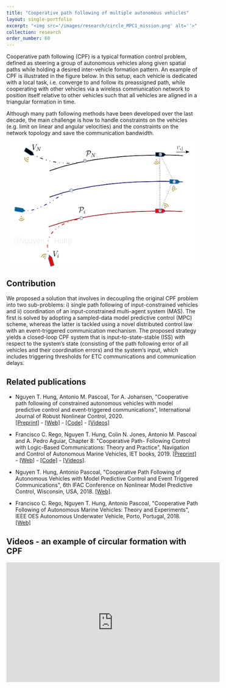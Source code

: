 ```yaml
---
title: "Cooperative path following of multiple autonomous vehicles"
layout: single-portfolio
excerpt: "<img src='/images/research/circle_MPC1_mission.png' alt=''>"
collection: research
order_number: 60
---
```


Cooperative path following (CPF) is a typical formation control problem, defined as steering a group of autonomous
vehicles along given spatial paths while holding a desired inter-vehicle formation pattern.
An example of CPF is illustrated in the figure below. In this setup, each vehicle is dedicated
with a local task, i.e. converge to and follow its preassigned path, while
cooperating with other vehicles via a wireless communication network to position itself
relative to other vehicles such that all vehicles are aligned in a triangular formation
in time.

Although many path following methods have been developed over the last decade, the main challenge is how to handle constraints on the vehicles (e.g. limit on linear and angular velocities) and the constraints on the network topology and save the communication bandwidth.  

![](/images/research/CPF_illustration.png)


## Contribution

We proposed a solution that involves in decoupling the original CPF problem into two sub-problems: i) single
path following of input-constrained vehicles and ii) coordination of an input-constrained multi-agent system (MAS). The first is solved by adopting a sampled-data model predictive control (MPC) scheme, whereas the latter is tackled using a novel distributed control law with an event-triggered communication mechanism. The proposed strategy yields a closed-loop CPF system
that is input-to-state-stable (ISS) with respect to the system’s state (consisting of the
path following error of all vehicles and their coordination errors) and the system’s input,
which includes triggering thresholds for ETC communications and communication delays.

## Related publications

- Nguyen T. Hung, Antonio M. Pascoal, Tor A. Johansen, "Cooperative path following of constrained autonomous vehicles with model predictive control and event-triggered communications",
International Journal of Robust Nonlinear Control, 2020. \
[[Preprint]](/files/pdf/research/JRNC2020_preprint.pdf) - [[Web]](https://onlinelibrary.wiley.com/doi/abs/10.1002/rnc.4896) - [[Code]](https://github.com/hungrepo/cooperative-path-following/tree/master/CPF-MPC) - [[Videos]](https://www.youtube.com/watch?v=u_jDrVrIweY)
 
- Francisco C. Rego, Nguyen T. Hung, Colin N. Jones, Antonio
	   M. Pascoal and A. Pedro Aguiar, Chapter 8: "Cooperative Path-
	   Following Control with Logic-Based Communications: Theory and
	   Practice", Navigation and Control of Autonomous Marine Vehicles,
	   IET books, 2019. 
	   [[Preprint]](/files/pdf/research/IETbook_CPF_LBC2019_preprint.pdf) - [[Web]](https://digital-library.theiet.org/content/books/10.1049/pbtr011e_ch8) - [[Code]](https://github.com/hungrepo/cooperative-path-following/tree/master/CPF-Medusa) - [[Videos]](https://www.youtube.com/watch?v=YkpvfibSad0). 
- Nguyen T. Hung, Antonio Pascoal, "Cooperative Path
	   Following of Autonomous Vehicles with Model Predictive Control
	   and Event Triggered Communications", 6th IFAC Conference on
	   Nonlinear Model Predictive Control, Wisconsin, USA, 2018. [[Web]](https://www.sciencedirect.com/science/article/pii/S2405896318326855).  

- Francisco C. Rego, Nguyen T. Hung, Antonio Pascoal, "Cooperative Path
	   Following of Autonomous Marine Vehicles: Theory and
	   Experiments", IEEE OES Autonomous Underwater Vehicle, Porto, Portugal, 2018. \
	   [[Web]](https://doi.org/10.1109/AUV.2018.8729809)   

## Videos - an example of circular formation with CPF

<iframe width="560" height="315" src="https://www.youtube.com/embed/u_jDrVrIweY" frameborder="0" allow="accelerometer; autoplay; clipboard-write; encrypted-media; gyroscope; picture-in-picture" allowfullscreen></iframe>

<!-- [Poster](/files/pdf/research/PolMeth 2019 Poster.pdf){: .btn--research} -->